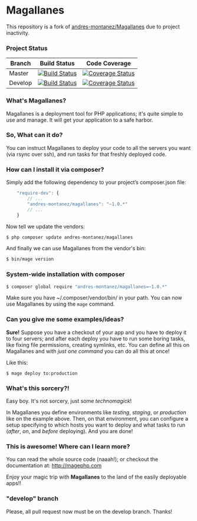 # Magallanes #
This repository is a fork of [andres-montanez/Magallanes](https://github.com/andres-montanez/Magallanes) due to project inactivity.

### Project Status
| Branch  | Build Status | Code Coverage |
| ------- |:------------:|:-------------:|
| Master  | [![Build Status](https://travis-ci.org/cyberhouse/Magallanes.svg?branch=master)](https://travis-ci.org/cyberhouse/Magallanes) | [![Coverage Status](https://coveralls.io/repos/github/cyberhouse/Magallanes/badge.svg?branch=master)](https://coveralls.io/github/cyberhouse/Magallanes?branch=master) |
| Develop | [![Build Status](https://travis-ci.org/cyberhouse/Magallanes.svg?branch=develop)](https://travis-ci.org/cyberhouse/Magallanes) | [![Coverage Status](https://coveralls.io/repos/github/cyberhouse/Magallanes/badge.svg?branch=develop)](https://coveralls.io/github/cyberhouse/Magallanes?branch=develop) |

### What's Magallanes? ###
Magallanes is a deployment tool for PHP applications; it's quite simple to use and manage.
It will get your application to a safe harbor.


### So, What can it do? ###
You can instruct Magallanes to deploy your code to all the servers you want (via rsync over ssh),
and run tasks for that freshly deployed code.

### How can I install it via composer? ###

Simply add the following dependency to your project’s composer.json file:

```js
    "require-dev": {
        // ...
        "andres-montanez/magallanes": "~1.0.*"
        // ...
    }
```
Now tell we update the vendors:

```bash
$ php composer update andres-montanez/magallanes
```

And finally we can use Magallanes from the vendor's bin:

```bash
$ bin/mage version
```

### System-wide installation with composer ###

```bash
$ composer global require "andres-montanez/magallanes=~1.0.*"
```

Make sure you have ~/.composer/vendor/bin/ in your path.
You can now use Magallanes by using the ````mage```` command.

### Can you give me some examples/ideas? ###
**Sure!**
Suppose you have a checkout of your app and you have to deploy it to four servers;
and after each deploy you have to run some boring tasks, like fixing file permissions, creating symlinks, etc.
You can define all this on Magallanes and with *just one command* you can do all this at once!

Like this:
```
$ mage deploy to:production
```

### What's this sorcery?! ###
Easy boy. It's not sorcery, just some *technomagick*!

In Magallanes you define environments like *testing*, *staging*, or *production* like on the example above.
Then, on that environment, you can configure a setup specifying to which hosts you want to deploy and what tasks to run (*after*, *on*, and *before* deploying).
And you are done!


### This is awesome! Where can I learn more? ###
You can read the whole source code (naaah!); or checkout the documentation at: http://magephp.com


Enjoy your magic trip with **Magallanes** to the land of the easily deployable apps!!

### "develop" branch ###
Please, all pull request now must be on the develop branch. Thanks!


